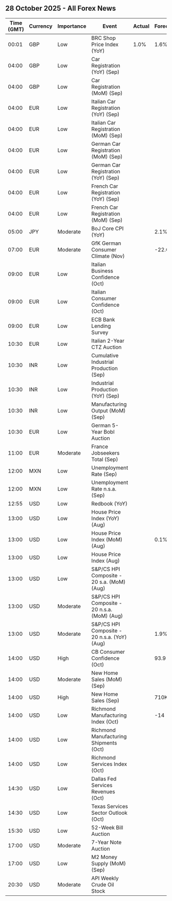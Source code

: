 ## 28 October 2025 - All Forex News

| Time (GMT) | Currency | Importance | Event | Actual | Forecast | Previous |
|------|----------|------------|-------|--------|----------|----------|
| 00:01 | GBP | Low | BRC Shop Price Index (YoY) | 1.0% | 1.6% | 1.4% |
| 04:00 | GBP | Low | Car Registration (YoY) (Sep) |  |  | -2.0% |
| 04:00 | GBP | Low | Car Registration (MoM) (Sep) |  |  | -40.8% |
| 04:00 | EUR | Low | Italian Car Registration (YoY) (Sep) |  |  | -2.7% |
| 04:00 | EUR | Low | Italian Car Registration (MoM) (Sep) |  |  | -43.2% |
| 04:00 | EUR | Low | German Car Registration (MoM) (Sep) |  |  | -21.7% |
| 04:00 | EUR | Low | German Car Registration (YoY) (Sep) |  |  | 5.0% |
| 04:00 | EUR | Low | French Car Registration (YoY) (Sep) |  |  | 2.2% |
| 04:00 | EUR | Low | French Car Registration (MoM) (Sep) |  |  | -24.5% |
| 05:00 | JPY | Moderate | BoJ Core CPI (YoY) |  | 2.1% | 2.0% |
| 07:00 | EUR | Moderate | GfK German Consumer Climate (Nov) |  | -22.0 | -22.3 |
| 09:00 | EUR | Low | Italian Business Confidence (Oct) |  |  | 87.3 |
| 09:00 | EUR | Low | Italian Consumer Confidence (Oct) |  |  | 96.8 |
| 09:00 | EUR | Low | ECB Bank Lending Survey |  |  |  |
| 10:30 | EUR | Low | Italian 2-Year CTZ Auction |  |  | 2.230% |
| 10:30 | INR | Low | Cumulative Industrial Production (Sep) |  |  | 2.80% |
| 10:30 | INR | Low | Industrial Production (YoY) (Sep) |  |  | 4.0% |
| 10:30 | INR | Low | Manufacturing Output (MoM) (Sep) |  |  | 3.8% |
| 10:30 | EUR | Low | German 5-Year Bobl Auction |  |  | 2.310% |
| 11:00 | EUR | Moderate | France Jobseekers Total (Sep) |  |  | 3,021.8K |
| 12:00 | MXN | Low | Unemployment Rate (Sep) |  |  | 2.60% |
| 12:00 | MXN | Low | Unemployment Rate n.s.a. (Sep) |  |  | 2.90% |
| 12:55 | USD | Low | Redbook (YoY) |  |  | 5.0% |
| 13:00 | USD | Low | House Price Index (YoY) (Aug) |  |  | 2.3% |
| 13:00 | USD | Low | House Price Index (MoM) (Aug) |  | 0.1% | -0.1% |
| 13:00 | USD | Low | House Price Index (Aug) |  |  | 433.4 |
| 13:00 | USD | Low | S&P/CS HPI Composite - 20 s.a. (MoM) (Aug) |  |  | -0.1% |
| 13:00 | USD | Moderate | S&P/CS HPI Composite - 20 n.s.a. (MoM) (Aug) |  |  | -0.3% |
| 13:00 | USD | Moderate | S&P/CS HPI Composite - 20 n.s.a. (YoY) (Aug) |  | 1.9% | 1.8% |
| 14:00 | USD | High | CB Consumer Confidence (Oct) |  | 93.9 | 94.2 |
| 14:00 | USD | Moderate | New Home Sales (MoM) (Sep) |  |  | 20.5% |
| 14:00 | USD | High | New Home Sales (Sep) |  | 710K | 800K |
| 14:00 | USD | Low | Richmond Manufacturing Index (Oct) |  | -14 | -17 |
| 14:00 | USD | Low | Richmond Manufacturing Shipments (Oct) |  |  | -20 |
| 14:00 | USD | Low | Richmond Services Index (Oct) |  |  | 1 |
| 14:30 | USD | Low | Dallas Fed Services Revenues (Oct) |  |  | -2.4 |
| 14:30 | USD | Low | Texas Services Sector Outlook (Oct) |  |  | -5.6 |
| 15:30 | USD | Low | 52-Week Bill Auction |  |  | 3.540% |
| 17:00 | USD | Moderate | 7-Year Note Auction |  |  | 3.953% |
| 17:00 | USD | Low | M2 Money Supply (MoM) (Sep) |  |  | 22.20T |
| 20:30 | USD | Moderate | API Weekly Crude Oil Stock |  |  | -2.980M |
